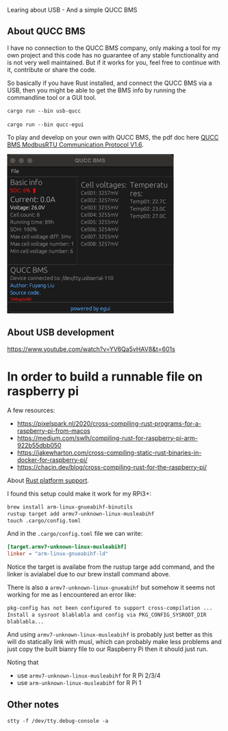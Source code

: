 Learing about USB - And a simple QUCC BMS

## About QUCC BMS

I have no connection to the QUCC BMS company, only making a tool 
for my own project and this code has no guarantee of any stable 
functionality and is not very well maintained. But if it works
for you, feel free to continue with it, contribute or share the code.

So basically if you have Rust installed, and connect the QUCC BMS
via a USB, then you might be able to get the BMS info by running
the commandline tool or a GUI tool.

```
cargo run --bin usb-qucc

cargo run --bin qucc-egui
```

To play and develop on your own with QUCC BMS, the pdf doc here
[QUCC BMS ModbusRTU Communication Protocol V1.6](QUCC%20BMS-ModbusRTU%20Communication%20ProtocolV1.6-User%20Edition.pdf).

<img src="qucc_egui.png">

## About USB development

https://www.youtube.com/watch?v=YV6Qa5vHAV8&t=601s

# In order to build a runnable file on raspberry pi
A few resources:
* https://pixelspark.nl/2020/cross-compiling-rust-programs-for-a-raspberry-pi-from-macos
* https://medium.com/swlh/compiling-rust-for-raspberry-pi-arm-922b55dbb050
* https://jakewharton.com/cross-compiling-static-rust-binaries-in-docker-for-raspberry-pi/
* https://chacin.dev/blog/cross-compiling-rust-for-the-raspberry-pi/

About [Rust platform support](https://doc.rust-lang.org/nightly/rustc/platform-support.html).

I found this setup could make it work for my RPi3+:
```
brew install arm-linux-gnueabihf-binutils
rustup target add armv7-unknown-linux-musleabihf
touch .cargo/config.toml
```

And in the `.cargo/config.toml` file we can write:

```toml
[target.armv7-unknown-linux-musleabihf]
linker = "arm-linux-gnueabihf-ld"
```

Notice the target is availabe from the rustup targe add command, and the linker is avialabel due to our
brew install command above.

There is also a `armv7-unknown-linux-gnueabihf` but somehow it seems not working for me as I encountered an error like:

```
pkg-config has not been configured to support cross-compilation ... Install a sysroot blablabla and config via PKG_CONFIG_SYSROOT_DIR blablabla...
```

And using `armv7-unknown-linux-musleabihf`
is probably just better as this will do statically link with musl, which can probably make less problems and just copy the built bianry file to our
Raspberry Pi then it should just run.

Noting that
* use `armv7-unknown-linux-musleabihf` for R Pi 2/3/4
* use `arm-unknown-linux-musleabihf` for R Pi 1

## Other notes

```
stty -f /dev/tty.debug-console -a
```